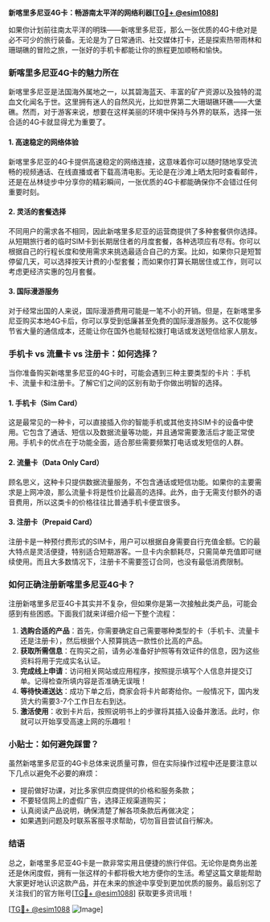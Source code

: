 **新喀里多尼亚4G卡：畅游南太平洋的网络利器[[TG💪+ @esim1088](https://t.me/s/esim1088)]**

如果你计划前往南太平洋的明珠——新喀里多尼亚，那么一张优质的4G卡绝对是必不可少的旅行装备。无论是为了日常通讯、社交媒体打卡，还是探索热带雨林和珊瑚礁的冒险之旅，一张好的手机卡都能让你的旅程更加顺畅和愉快。

### 新喀里多尼亚4G卡的魅力所在

新喀里多尼亚是法国海外属地之一，以其碧海蓝天、丰富的矿产资源以及独特的混血文化闻名于世。这里拥有迷人的自然风光，比如世界第二大珊瑚礁环礁——大堡礁。然而，对于游客来说，想要在这样美丽的环境中保持与外界的联系，选择一张合适的4G卡就显得尤为重要了。

#### 1. 高速稳定的网络体验

新喀里多尼亚的4G卡提供高速稳定的网络连接，这意味着你可以随时随地享受流畅的视频通话、在线直播或者下载高清电影。无论是在沙滩上晒太阳时查看邮件，还是在丛林徒步中分享你的精彩瞬间，一张优质的4G卡都能确保你不会错过任何重要时刻。

#### 2. 灵活的套餐选择

不同用户的需求各不相同，因此新喀里多尼亚的运营商提供了多种套餐供你选择。从短期旅行者的临时SIM卡到长期居住者的月度套餐，各种选项应有尽有。你可以根据自己的行程长度和使用需求来挑选最适合自己的方案。比如，如果你只是短暂停留几天，可以选择按天计费的小型套餐；而如果你打算长期居住或工作，则可以考虑更经济实惠的包月套餐。

#### 3. 国际漫游服务

对于经常出国的人来说，国际漫游费用可能是一笔不小的开销。但是，在新喀里多尼亚购买本地4G卡后，你可以享受到低廉甚至免费的国际漫游服务。这不仅能够节省大量的通信成本，还能让你在国外也能轻松拨打电话或发送短信给家人朋友。

### 手机卡 vs 流量卡 vs 注册卡：如何选择？

当你准备购买新喀里多尼亚的4G卡时，可能会遇到三种主要类型的卡片：手机卡、流量卡和注册卡。了解它们之间的区别有助于你做出明智的选择。

#### 1. 手机卡（Sim Card）

这是最常见的一种卡，可以直接插入你的智能手机或其他支持SIM卡的设备中使用。它包含了通话、短信以及数据流量等功能，并且通常需要激活后才能正常使用。手机卡的优点在于功能全面，适合那些需要频繁打电话或发短信的人群。

#### 2. 流量卡（Data Only Card）

顾名思义，这种卡只提供数据流量服务，不包含通话或短信功能。如果你的主要需求是上网冲浪，那么流量卡将是性价比最高的选择。此外，由于无需支付额外的语音费用，所以这类卡的价格往往比普通手机卡便宜很多。

#### 3. 注册卡（Prepaid Card）

注册卡是一种预付费形式的SIM卡，用户可以根据自身需要自行充值金额。它的最大特点是灵活便捷，特别适合短期游客。一旦卡内余额耗尽，只需简单充值即可继续使用。而且大多数情况下，注册卡不需要签订合同，也没有最低消费限制。

### 如何正确注册新喀里多尼亚4G卡？

注册新喀里多尼亚4G卡其实并不复杂，但如果你是第一次接触此类产品，可能会感到有些困惑。下面我们就来详细介绍一下整个流程：

1. **选购合适的产品**：首先，你需要确定自己需要哪种类型的卡（手机卡、流量卡还是注册卡），然后根据个人预算挑选一款性价比高的产品。
2. **获取所需信息**：在购买之前，请务必准备好护照等有效证件的信息，因为这些资料将用于完成实名认证。
3. **完成线上申请**：访问相关网站或应用程序，按照提示填写个人信息并提交订单。记得检查所填内容是否准确无误哦！
4. **等待快递送达**：成功下单之后，商家会将卡片邮寄给你。一般情况下，国内发货大约需要3-7个工作日左右到达。
5. **激活使用**：收到卡片后，按照说明书上的步骤将其插入设备并激活。此时，你就可以开始享受高速上网的乐趣啦！

### 小贴士：如何避免踩雷？

虽然新喀里多尼亚的4G卡总体来说质量可靠，但在实际操作过程中还是要注意以下几点以避免不必要的麻烦：

- 提前做好功课，对比多家供应商提供的价格和服务条款；
- 不要轻信网上的虚假广告，选择正规渠道购买；
- 认真阅读产品说明，确保清楚了解各项条款后再做决定；
- 如果遇到问题及时联系客服寻求帮助，切勿盲目尝试自行解决。

### 结语

总之，新喀里多尼亚4G卡是一款非常实用且便捷的旅行伴侣。无论你是商务出差还是休闲度假，拥有一张这样的卡都将极大地方便你的生活。希望这篇文章能帮助大家更好地认识这款产品，并在未来的旅途中享受到更加优质的服务。最后别忘了关注我们的官方账号[[TG💪+ @esim1088](https://t.me/s/esim1088)] 获取更多资讯哦！

[[TG💪+ @esim1088](https://t.me/s/esim1088) ![Image](https://i.postimg.cc/4NQfJmqS/Snipaste-2025-05-13-00-14-12.png)]